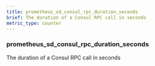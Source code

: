 ```yaml
---
title: prometheus_sd_consul_rpc_duration_seconds
brief: The duration of a Consul RPC call in seconds
metric_type: counter
---
```

### prometheus_sd_consul_rpc_duration_seconds

The duration of a Consul RPC call in seconds